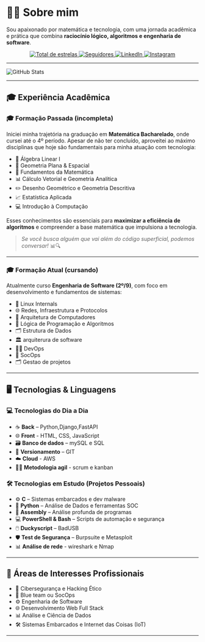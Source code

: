 # 👨‍💻 Sobre mim

Sou apaixonado por matemática e tecnologia, com uma jornada acadêmica e prática que combina **raciocínio lógico, algoritmos e engenharia de software**.


<p align="center">
  <a href="https://github.com/21v1u5">
    <img 
      alt="Total de estrelas" 
      title="Total de estrelas GitHub" 
      src="https://custom-icon-badges.demolab.com/github/stars/21v1u5?color=55960c&style=for-the-badge&labelColor=488207&logo=star&label=estrelas"
    />
  </a>
  <a href="https://github.com/21v1u5?tab=followers">
    <img 
      alt="Seguidores" 
      title="Me siga no GitHub" 
      src="https://custom-icon-badges.demolab.com/github/followers/21v1u5?color=236ad3&labelColor=1155ba&style=for-the-badge&logo=github&label=Seguidores&logoColor=white"
    />
  </a>
  <a href="https://www.linkedin.com/in/l%C3%ADvius-penha-650a7b2a8/">
    <img 
      alt="LinkedIn" 
      title="Me siga no LinkedIn" 
      src="https://img.shields.io/badge/LinkedIn-0077B5?style=for-the-badge&logo=linkedin&logoColor=white"
    />
  </a>
  <a href="https://www.instagram.com/01001100.exe/">
    <img 
      alt="Instagram"
      title="Me siga no Instagram" 
      src="https://img.shields.io/badge/Instagram-E4405F?style=for-the-badge&logo=instagram&logoColor=white"
    />
  </a>
</p>

---
![GitHub Stats](https://github-readme-stats.vercel.app/api?username=21v1u5&show_icons=true&theme=radical)

---

## 🎓 Experiência Acadêmica

### 🎓 Formação Passada (incompleta)

Iniciei minha trajetória na graduação em **Matemática Bacharelado**, onde cursei até o 4º período. Apesar de não ter concluído, aproveitei ao máximo disciplinas que hoje são fundamentais para minha atuação com tecnologia:

- 📐 Álgebra Linear I  
- 🧭 Geometria Plana & Espacial  
- 🧮 Fundamentos da Matemática  
- 📊 Cálculo Vetorial e Geometria Analítica  
- ✏️ Desenho Geométrico e Geometria Descritiva  
- 📈 Estatística Aplicada  
- 💻 Introdução à Computação  

Esses conhecimentos são essenciais para **maximizar a eficiência de algoritmos** e compreender a base matemática que impulsiona a tecnologia.  
> *Se você busca alguém que vai além do código superficial, podemos conversar!* 📊🔍

---

### 🎓 Formação Atual (cursando)

Atualmente curso **Engenharia de Software (2º/9)**, com foco em desenvolvimento e fundamentos de sistemas:

- 🐧 Linux Internals  
- 🌐 Redes, Infraestrutura e Protocolos
- 🧠 Arquitetura de Computadores  
- 🔢 Lógica de Programação e Algoritmos  
- 🗂️ Estrutura de Dados  
- 🏛️ arquiterura de software 
- 👨‍💻 DevOps
- 🏰 SocOps
- 🗂️ Gestao de projetos 

---

## 🖥️ Tecnologias & Linguagens

### 💻 Tecnologias do Dia a Dia

- ☕ **Back** – Python,Django,FastAPI  
- 🌐 **Front** - HTML, CSS, JavaScript
- 🗃️ **Banco de dados** – mySQL e SQL
- 🔧 **Versionamento** – GIT
- ☁️ **Cloud** - AWS
- 👨‍🏫 **Metodologia agil** - scrum e kanban

### 🛠️ Tecnologias em Estudo (Projetos Pessoais)

- ⚙️ **C** – Sistemas embarcados e dev malware
- 🐍 **Python** – Análise de Dados e ferramentas SOC
- 🧬 **Assembly** – Análise profunda de programas  
- 💻 **PowerShell & Bash** – Scripts de automação e segurança  
- 🖱️ **Duckyscript** – BadUSB  
- 🛡️ **Test de Segurança** – Burpsuite e Metasploit
- 📊 **Análise de rede** - wireshark e Nmap


---


## 🎯 Áreas de Interesses Profissionais

- 🔐 Cibersegurança e Hacking Ético  
- 🚨 Blue team ou SocOps
- ⚙️ Engenharia de Software 
- 🌐 Desenvolvimento Web Full Stack  
- 📊 Análise e Ciência de Dados  
- 🛠️ Sistemas Embarcados e Internet das Coisas (IoT)  

---

